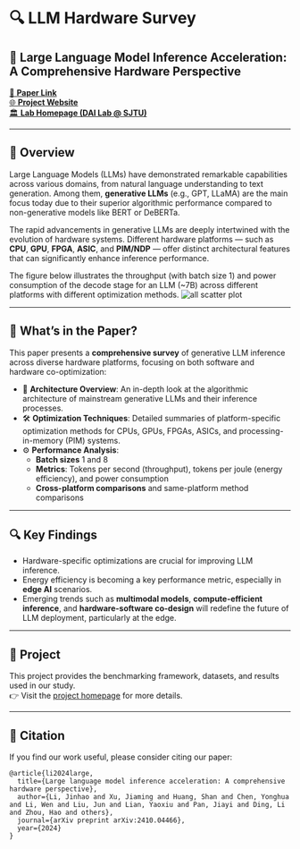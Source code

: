 # 🔍 LLM Hardware Survey

## 📘 Large Language Model Inference Acceleration: A Comprehensive Hardware Perspective

[📄 **Paper Link**](https://arxiv.org/pdf/2410.04466)  
[🌐 **Project Website**](https://dai.sjtu.edu.cn/project.html)  
[🏛️ **Lab Homepage (DAI Lab @ SJTU)**](https://dai.sjtu.edu.cn/)

---

## 🧠 Overview

Large Language Models (LLMs) have demonstrated remarkable capabilities across various domains, from natural language understanding to text generation. Among them, **generative LLMs** (e.g., GPT, LLaMA) are the main focus today due to their superior algorithmic performance compared to non-generative models like BERT or DeBERTa.

The rapid advancements in generative LLMs are deeply intertwined with the evolution of hardware systems. Different hardware platforms — such as **CPU**, **GPU**, **FPGA**, **ASIC**, and **PIM/NDP** — offer distinct architectural features that can significantly enhance inference performance.

The figure below illustrates the throughput (with batch size 1) and power consumption of the decode stage for an LLM (~7B) across different platforms with different optimization methods.
![all scatter plot](all-scatter.svg)

---

## 🧩 What’s in the Paper?

This paper presents a **comprehensive survey** of generative LLM inference across diverse hardware platforms, focusing on both software and hardware co-optimization:

- 📐 **Architecture Overview**: An in-depth look at the algorithmic architecture of mainstream generative LLMs and their inference processes.
- 🛠️ **Optimization Techniques**: Detailed summaries of platform-specific optimization methods for CPUs, GPUs, FPGAs, ASICs, and processing-in-memory (PIM) systems.
- ⚙️ **Performance Analysis**:
  - **Batch sizes** 1 and 8
  - **Metrics**: Tokens per second (throughput), tokens per joule (energy efficiency), and power consumption
  - **Cross-platform comparisons** and same-platform method comparisons

---

## 🔍 Key Findings

- Hardware-specific optimizations are crucial for improving LLM inference.
- Energy efficiency is becoming a key performance metric, especially in **edge AI** scenarios.
- Emerging trends such as **multimodal models**, **compute-efficient inference**, and **hardware-software co-design** will redefine the future of LLM deployment, particularly at the edge.

---

## 🚀 Project

This project provides the benchmarking framework, datasets, and results used in our study.  
👉 Visit the [project homepage](https://dai.sjtu.edu.cn/project.html) for more details.

---

## 📩 Citation

If you find our work useful, please consider citing our paper:
```
@article{li2024large,
  title={Large language model inference acceleration: A comprehensive hardware perspective},
  author={Li, Jinhao and Xu, Jiaming and Huang, Shan and Chen, Yonghua and Li, Wen and Liu, Jun and Lian, Yaoxiu and Pan, Jiayi and Ding, Li and Zhou, Hao and others},
  journal={arXiv preprint arXiv:2410.04466},
  year={2024}
}
```
